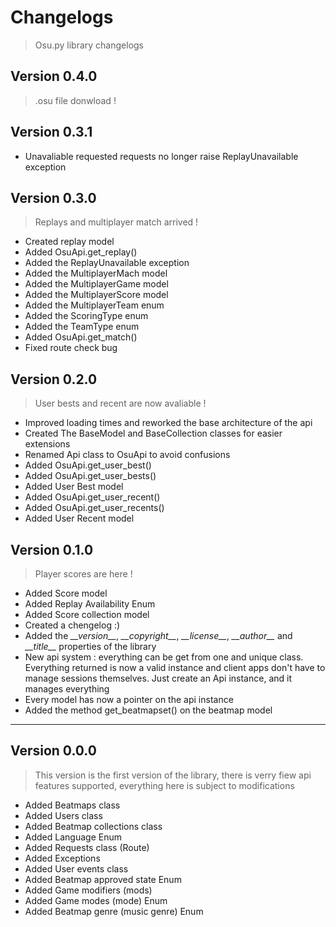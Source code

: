 # Changelogs

> Osu<span></span>.py library changelogs

## Version 0.4.0

> .osu file donwload !

## Version 0.3.1

- Unavaliable requested requests no longer raise ReplayUnavailable exception

## Version 0.3.0

> Replays and multiplayer match arrived !

- Created replay model
- Added OsuApi.get_replay()
- Added the ReplayUnavailable exception
- Added the MultiplayerMach model
- Added the MultiplayerGame model
- Added the MultiplayerScore model
- Added the MultiplayerTeam enum
- Added the ScoringType enum
- Added the TeamType enum
- Added OsuApi.get_match()
- Fixed route check bug

## Version 0.2.0

> User bests and recent are now avaliable !

- Improved loading times and reworked the base architecture of the api
- Created The BaseModel and BaseCollection classes for easier extensions
- Renamed Api class to OsuApi to avoid confusions
- Added OsuApi.get_user_best()
- Added OsuApi.get_user_bests()
- Added User Best model
- Added OsuApi.get_user_recent()
- Added OsuApi.get_user_recents()
- Added User Recent model

## Version 0.1.0

> Player scores are here !

- Added Score model
- Added Replay Availability Enum
- Added Score collection model
- Created a chengelog :)
- Added the *\_\_version\_\_*, *\_\_copyright\_\_*, *\_\_license\_\_*, *\_\_author\_\_* and *\_\_title\_\_* properties of the library
- New api system : everything can be get from one and unique class. Everything returned is now a valid instance and client apps don't have to manage sessions themselves. Just create an Api instance, and it manages everything
- Every model has now a pointer on the api instance
- Added the method get_beatmapset() on the beatmap model

-------

## Version 0.0.0

> This version is the first version of the library, there is verry fiew api
> features supported, everything here is subject to modifications

- Added Beatmaps class
- Added Users class
- Added Beatmap collections class
- Added Language Enum
- Added Requests class (Route)
- Added Exceptions
- Added User events class
- Added Beatmap approved state Enum
- Added Game modifiers (mods)  
- Added Game modes (mode) Enum
- Added Beatmap genre (music genre) Enum
